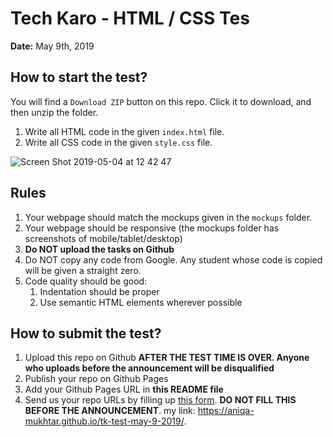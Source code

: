 # Tech Karo - HTML / CSS Tes

**Date:** May 9th, 2019

## How to start the test?
You will find a `Download ZIP` button on this repo. Click it to download, and then unzip the folder.

1. Write all HTML code in the given `index.html` file.
2. Write all CSS code in the given `style.css` file.

![Screen Shot 2019-05-04 at 12 42 47](https://user-images.githubusercontent.com/10798986/57175897-c3147f80-6e6a-11e9-9ab8-214be2f3cc4d.png)


## Rules

1. Your webpage should match the mockups given in the `mockups` folder.
2. Your webpage should be responsive (the mockups folder has screenshots of mobile/tablet/desktop)
3. **Do NOT upload the tasks on Github**
4. Do NOT copy any code from Google. Any student whose code is copied will be given a straight zero.
5. Code quality should be good:
   1. Indentation should be proper
   2. Use semantic HTML elements wherever possible

## How to submit the test?

1. Upload this repo on Github **AFTER THE TEST TIME IS OVER. Anyone who uploads before the announcement will be disqualified**
2. Publish your repo on Github Pages
3. Add your Github Pages URL in **this README file**
4. Send us your repo URLs by filling up [this form](https://forms.gle/fnZHhApfAC95Kb7VA). **DO NOT FILL THIS BEFORE THE ANNOUNCEMENT**.
my link: https://aniqa-mukhtar.github.io/tk-test-may-9-2019/.

